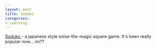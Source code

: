 ```yaml
---
layout: post
title: Sudoku
categories:
- Learning
---
```



[Soduko ](http://en.wikipedia.org/wiki/Sudoku)- a japanese style solve-the-magic square game. It's been really popular now... no??
